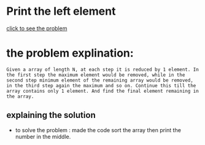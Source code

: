 # Print the left element



[click to see the problem](https://practice.geeksforgeeks.org/problems/print-the-left-element2009/1?page=3&difficulty[]=-2&sortBy=submissions)



 # the problem explination:
    Given a array of length N, at each step it is reduced by 1 element. In the first step the maximum element would be removed, while in the second step minimum element of the remaining array would be removed, in the third step again the maximum and so on. Continue this till the array contains only 1 element. And find the final element remaining in the array.





## explaining the solution

- to solve the problem :
 made the code sort the array then print the number in the middle.
 
 